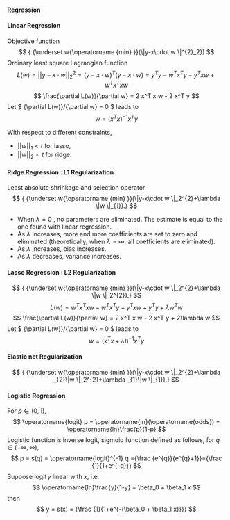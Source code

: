 #### Regression
#### Linear Regression
Objective function
$$
{ {\underset w{\operatorname {min} }}(\|y-x\cdot w \|^{2}_2})
$$
Ordinary least square Lagrangian function
$$
L(w) = ||y - x\cdot w ||^2_2 = (y - x\cdot w )^T(y - x\cdot w ) = y^Ty - w^Tx^T y - y^Tx w + w^Tx^T xw 
$$
$$
\frac{\partial L(w)}{\partial w} = 2 x^T x w - 2 x^T y 
$$
Let $ {\partial L(w)}/{\partial w} = 0 $ leads to 
$$
w = (x^T x)^{-1} x^T y 
$$

With respect to different constraints,
* $||w||_1<t$ for lasso,
* $||w||_2<t$ for ridge.

#### Ridge Regression : L1 Regularization
Least absolute shrinkage and selection operator
$$
{ {\underset w{\operatorname {min} }}(\|y-x\cdot w \|_2^{2}+\lambda \|w \|_{1}).}
$$

* When $\lambda = 0$ , no parameters are eliminated. The estimate is equal to the one found with linear regression.
* As $\lambda$ increases, more and more coefficients are set to zero and eliminated (theoretically, when $\lambda=\infty$, all coefficients are eliminated).
* As $\lambda$ increases, bias increases.
* As $\lambda$ decreases, variance increases.

#### Lasso Regression : L2 Regularization

$$
{ {\underset w{\operatorname {min} }}(\|y-x\cdot w \|_2^{2}+\lambda \|w \|_2^{2}).}
$$
$$
L(w) = w^Tx^T xw - w^Tx^T y - y^Tx w + y^Ty + \lambda w^Tw
$$
$$
\frac{\partial L(w)}{\partial w} = 2 x^T x w - 2 x^T y + 2\lambda w 
$$
Let $ {\partial L(w)}/{\partial w} = 0 $ leads to 
$$
w = (x^T x+\lambda I)^{-1} x^T y 
$$

#### Elastic net Regularization

$$
{ {\underset w{\operatorname {min} }}(\|y-x\cdot w \|_2^{2}+\lambda _{2}\|w \|_2^{2}+\lambda _{1}\|w \|_{1}).}
$$

#### Logistic Regression
For $p\in (0,1)$,
$$
    \operatorname{logit} p 
     = \operatorname{ln}(\operatorname{odds})
     = \operatorname{ln}\frac{p}{1-p}
$$
Logistic function is inverse logit, sigmoid function defined as follows, 
for $q\in (-\infty,\infty)$,
$$
    p = s(q) = 
    \operatorname{logit}^{-1} q
     ={\frac {e^{q}}{e^{q}+1}}={\frac {1}{1+e^{-q}}}
$$
Suppose $\operatorname{logit} y$ linear with $x$, i.e.
$$
     \operatorname{ln}\frac{y}{1-y} = \beta_0 + \beta_1 x
$$
then 
$$
    y = s(x) = {\frac {1}{1+e^{-(\beta_0 + \beta_1 x)}}}
$$


